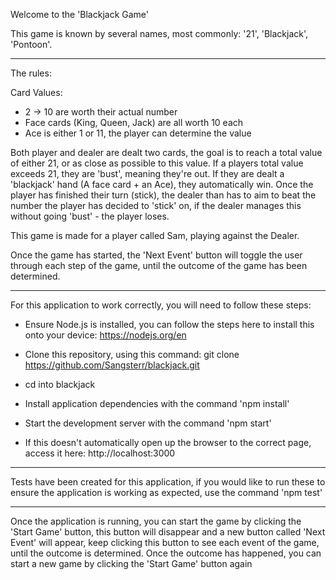 Welcome to the 'Blackjack Game'

This game is known by several names, most commonly: '21', 'Blackjack', 'Pontoon'.

--------------------------------------------------------------------------------

The rules:

Card Values:

- 2 -> 10 are worth their actual number
- Face cards (King, Queen, Jack) are all worth 10 each
- Ace is either 1 or 11, the player can determine the value

Both player and dealer are dealt two cards, the goal is to reach a total value of either 21, or as close as possible to this value. If a players total value exceeds 21, they are 'bust', meaning they're out.
If they are dealt a 'blackjack' hand (A face card + an Ace), they automatically win.
Once the player has finished their turn (stick), the dealer than has to aim to beat the number the player has decided to 'stick' on, if the dealer manages this without going 'bust' - the player loses.

This game is made for a player called Sam, playing against the Dealer. 

Once the game has started, the 'Next Event' button will toggle the user through each step of the game, until the outcome of the game has been determined.

--------------------------------------------------------------------------------

For this application to work correctly, you will need to follow these steps:

- Ensure Node.js is installed, you can follow the steps here to install this onto your device: https://nodejs.org/en

- Clone this repository, using this command: git clone https://github.com/Sangsterr/blackjack.git

- cd into blackjack

- Install application dependencies with the command 'npm install'

- Start the development server with the command 'npm start'

- If this doesn't automatically open up the browser to the correct page, access it here: http://localhost:3000

--------------------------------------------------------------------------------

Tests have been created for this application, if you would like to run these to ensure the application is working as expected, use the command 'npm test'

--------------------------------------------------------------------------------

Once the application is running, you can start the game by clicking the 'Start Game' button, this button will disappear and a new button called 'Next Event' will appear, keep clicking this button to see
each event of the game, until the outcome is determined. Once the outcome has happened, you can start a new game by clicking the 'Start Game' button again
